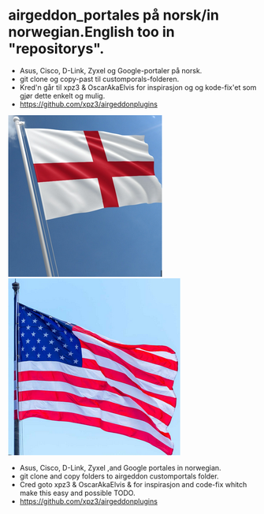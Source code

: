 # airgeddon_portales på norsk/in norwegian.English too in "repositorys".
- Asus, Cisco, D-Link, Zyxel og Google-portaler på norsk.
- git clone og copy-past til customporals-folderen.
- Kred'n går til xpz3 & OscarAkaElvis for inspirasjon og
  og kode-fix'et som gjør dette enkelt og mulig.
- https://github.com/xpz3/airgeddonplugins
  
 ![uk Image](uk.png)    ![us Image](us.png)   

- Asus, Cisco, D-Link, Zyxel ,and Google portales in norwegian.
- git clone and copy folders to airgeddon customportals folder.
- Cred goto xpz3 & OscarAkaElvis & for inspirasjon and code-fix    whitch make this easy and possible TODO.
- https://github.com/xpz3/airgeddonplugins
